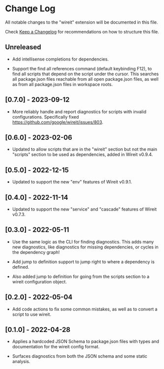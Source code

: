 # Change Log

All notable changes to the "wireit" extension will be documented in this file.

Check [Keep a Changelog](http://keepachangelog.com/) for recommendations on how to structure this file.

## Unreleased

- Add intellisense completions for dependencies.

- Support the find all references command (default keybinding F12), to find all
  scripts that depend on the script under the cursor. This searches all
  package.json files reachable from all open package.json files, as well as from all package.json files in workspace roots.

## [0.7.0] - 2023-09-12

- More reliably handle and report diagnostics for scripts with invalid
  configurations. Specifically fixed https://github.com/google/wireit/issues/803.

## [0.6.0] - 2023-02-06

- Updated to allow scripts that are in the "wireit" section but not the main
  "scripts" section to be used as dependencies, added in Wireit v0.9.4.

## [0.5.0] - 2022-12-15

- Updated to support the new "env" features of Wireit v0.9.1.

## [0.4.0] - 2022-11-14

- Updated to support the new "service" and "cascade" features of Wireit v0.7.3.

## [0.3.0] - 2022-05-11

- Use the same logic as the CLI for finding diagnostics. This adds many new
  diagnostics, like diagnostics for missing dependencies, or cycles in the
  dependency graph!

- Add jump to definition support to jump right to where a dependency is defined.

- Also added jump to definition for going from the scripts section to a wireit
  configuration object.

## [0.2.0] - 2022-05-04

- Add code actions to fix some common mistakes, as well as to convert a script
  to use wireit.

## [0.1.0] - 2022-04-28

- Applies a hardcoded JSON Schema to package.json files with types and
  documentation for the wireit config format.

- Surfaces diagnostics from both the JSON schema and some static analysis.
